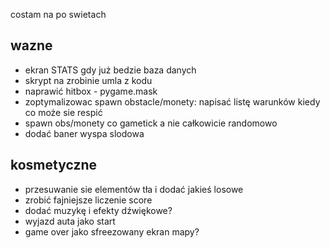 costam na po swietach

## wazne

- ekran STATS gdy już bedzie baza danych
- skrypt na zrobinie umla z kodu 
 - naprawić hitbox - pygame.mask
- zoptymalizowac spawn obstacle/monety: napisać listę warunków kiedy co może sie respić 
- spawn obs/monety co gametick a nie całkowicie randomowo
- dodać baner wyspa slodowa

## kosmetyczne
- przesuwanie sie elementów tła i dodać jakieś losowe
- zrobić fajniejsze liczenie score 
- dodać muzykę i efekty dźwiękowe? 
- wyjazd auta jako start
- game over jako sfreezowany ekran mapy?
